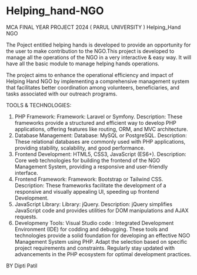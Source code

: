 # Helping_hand-NGO
MCA FINAL YEAR PROJECT 2024 ( PARUL UNIVERSITY ) Helping_Hand NGO

The Poject entitled helping hands is developed to provide an opportunity for the user to make contribution to the NGO.This project is developed to manage all the operations of the NGO in a very interactive &amp; easy way. It will have all the basic module to manage helping hands operations.

The project aims to enhance the operational efficiency and impact of Helping Hand NGO by implementing a comprehensive management system that facilitates better coordination among volunteers, beneficiaries, and tasks associated with our outreach programs.

TOOLS & TECHNOLOGIES:
 1. PHP Framework:
Framework: Laravel or Symfony.
Description: These frameworks provide a structured and efficient way to develop PHP applications, offering features like routing, ORM, and MVC architecture.
2. Database Management:
Database: MySQL or PostgreSQL.
Description: These relational databases are commonly used with PHP applications, providing stability, scalability, and good performance.
3. Frontend Development:
HTML5, CSS3, JavaScript (ES6+).
Description: Core web technologies for building the frontend of the NGO Management System, providing a responsive and user-friendly interface.
4. Frontend Framework:
Framework: Bootstrap or Tailwind CSS.
Description: These frameworks facilitate the development of a responsive and visually appealing UI, speeding up frontend Development.
5. JavaScript Library:
Library: jQuery.
Description: jQuery simplifies JavaScript code and provides utilities for DOM manipulations and AJAX requests.
6. Developmeny Tools:  Visual Studio code : Integrated Development Environment (IDE) for codding and debugging.
These tools and technologies provide a solid foundation for developing an effective NGO Management System using PHP. Adapt the selection based on specific project requirements and constraints. Regularly stay updated with advancements in the PHP ecosystem for optimal development practices.

BY Dipti Patil
